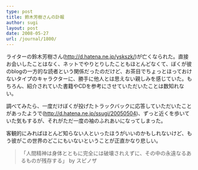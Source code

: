 ```yaml
---
type: post
title: 鈴木芳樹さんの訃報
author: sugi
layout: post
date: 2008-05-27
url: /journal/1800/
---
```

ライターの鈴木芳樹さん(<a href="http://d.hatena.ne.jp/yskszk/" onclick="_gaq.push(['_trackEvent', 'outbound-article', 'http://d.hatena.ne.jp/yskszk/', 'http://d.hatena.ne.jp/yskszk/']);" >http://d.hatena.ne.jp/yskszk/</a>)が亡くなられた。直接お会いしたことはなく、ネットでやりとりしたこともほとんどなくて、ぼくが彼のblogの一方的な読者という関係だったのだけど、お茶目でちょっとほっておけないタイプのキャラクターに、勝手に他人とは思えない親しみを感じていた。もちろん、紹介されていた書籍やCDを参考にさせていただいたことは数知れない。

調べてみたら、一度だけぼくが投げたトラックバックに応答していただいたことがあったようで(<a href="http://d.hatena.ne.jp/ssugi/20050504" onclick="_gaq.push(['_trackEvent', 'outbound-article', 'http://d.hatena.ne.jp/ssugi/20050504', 'http://d.hatena.ne.jp/ssugi/20050504']);" >http://d.hatena.ne.jp/ssugi/20050504</a>)、ずっと近くを歩いていた気もするが、それがただ一度の袖のふれあいになってしまった。

客観的にみればほとんど知らない人といったほうがいいのかもしれないけど、もう彼がこの世界のどこにもいないということが正直かなり悲しい。

> 「人間精神は身体とともに完全には破壊されえずに、その中の永遠なるあるものが残存する」 by スピノザ

